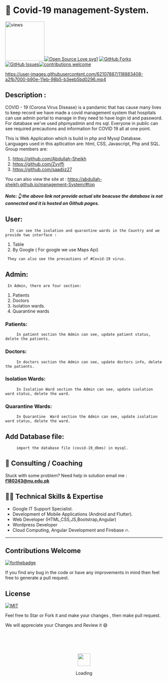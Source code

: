 # 🐙 Covid-19 management-System. 
<a href="https://github.com/Abdullah-Sheikh"><img alt="views" title="Github views" src="https://komarev.com/ghpvc/?username=Abdullah-Sheikh&style=flat-square" width="125"/></a>[![Open Source Love svg1](https://badges.frapsoft.com/os/v1/open-source.svg?v=103)](#) [![GitHub Forks](https://img.shields.io/github/forks/Abdullah-Sheikh/management-System.svg?style=social&label=Fork&maxAge=2592000)](https://www.github.com/Abdullah/management-System/fork)[![GitHub Issues](https://img.shields.io/github/issues/Abdullah-Sheikh/management-System.svg?style=flat&label=Issues&maxAge=2592000)](https://www.github.com/Abdullah-Sheikh/management-System/issues)[![contributions welcome](https://img.shields.io/badge/contributions-welcome-brightgreen.svg?style=flat&label=Contributions&colorA=red&colorB=black	)](#)





https://user-images.githubusercontent.com/62107887/118883408-a2fb7000-b90e-11eb-98b5-b3eeb5bd0296.mp4











## Description :

COVID - 19 (Corona Virus Disease) is a pandamic that has cause many lives to keep record we have made a covid management system that hospitals can use admin portal to manage in they need to have login id and password. For database we've used phpmyadmin and ms sql. 
Everyone in public can see required precautions and information for COVID 19 all at one point. 

   This is Web Application which is build in php and Mysql Database. Languages used in this apllication are: html, CSS, Javascript, Php and SQL. Group members are:
 1.  https://github.com/Abdullah-Sheikh 
 2.  https://github.com/Zyyffi 
 3.  https://github.com/saadiiz27

 
   You can also view the site at : https://abdullah-sheikh.github.io/management-System/#top
   
   ##### Note: 👆 the above link not provide actual site beacuse the database is not connected and it is hosted on Github pages.
## User:
      It can see the isolation and quarantine wards in the Country and we provide two interface :
   
   1. Table
   2. By Google ( For google we use Maps Api)
     
     They can also see the precautions of #Covid-19 virus.
    
## Admin:

     In Admin, there are four section:
  1. Patients 
  2. Doctors
  3. Isolation wards.
  4. Quarantine wards
   
 ### Patients:
         In patient section the Admin can see, update patient status, delete the patients.
	 
	 
 ### Doctors:
         In doctors section the Admin can see, update doctors info, delete the patients.
	 
### Isolation Wards:
         In Isolation Ward section the Admin can see, update isolation ward status, delete the ward.
	 
### Quarantine  Wards:
         In Quarantine  Ward section the Admin can see, update isolation ward status, delete the ward.
	 
	 
## Add Database file:
         import the database file (covid-19_dbms) in mysql.
	 
 ## 🤝 Consulting / Coaching
Stuck with some problem? Need help in solution email me : <b>f180243@nu.edu.pk</b>


## 👨‍💻 Technical Skills & Expertise
- Google IT Support Specialist.
- Development of  Mobile Applications (Android and Flutter).
- Web Developer (HTML,CSS,JS,Bootstrap,Angular)
- Wordpress Developer
- Cloud Computing, Angular Development and Firebase 🔥.

<hr>

## Contributions Welcome
[![forthebadge](https://forthebadge.com/images/badges/built-with-love.svg)](#)

If you find any bug in the code or have any improvements in mind then feel free to generate a pull request.


## License
[![MIT](https://img.shields.io/cocoapods/l/AFNetworking.svg?style=style&label=License&maxAge=2592000)](../master/LICENSE)            
	      


Feel free to Star or Fork it and make your changes , then make pull request.

We will appreciate your Changes and Review it 😄

<div align="center">
	<br>
	<br>
	<br>
	<br>
	<img src="https://enterprise.github.com/assets/spinners/octocat-spinner-128-26a44333917854c6794d55eac947b1277fced54f1f60c5df5d93431db8753bc5.gif" width="40" height="40">
	<p>Loading</p>
	<br>
	<br>
	<br>
	<br>
</div>
